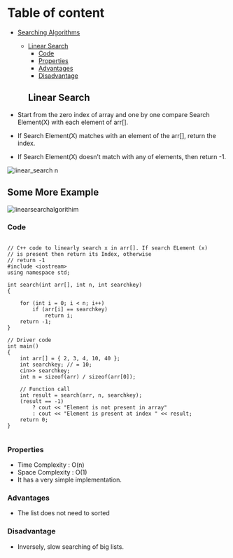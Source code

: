 <!-- Table of content -->
# Table of content
- [Searching Algorithms](#searching-algorithms)
   -  [Linear Search](#linear-search)
       - [Code](#code)
       - [Properties](#properties)
       - [Advantages](#advantages)
       - [Disadvantage](#disadvantage)
       ## Linear Search

- Start from the zero index of array and one by one compare Search Element(X) with each element of arr[].
-  If Search Element(X) matches with an element of the arr[], return the index.
-  If Search Element(X) doesn’t match with any of elements, then return -1.
<!-- image to help better explain the concept -->

![linear_search](https://user-images.githubusercontent.com/88760648/158869345-bce5e75c-57f8-4604-9c5e-f57650c3dfdb.gif)
n
## Some More Example
![linearsearchalgorithim](https://user-images.githubusercontent.com/88760648/158868400-013fdfd5-0acf-4653-bc57-ed79572c08a6.jpeg)
<!-- citation : [Here](https://www.tutorialspoint.com/data_structures_algorithms/linear_search_algorithm.htm)  -->

<!-- citation : [Here](https://thecleverprogrammer.com/2020/09/10/linear-search-algorithm-with-python/)  -->

### Code

```

// C++ code to linearly search x in arr[]. If search ELement (x)
// is present then return its Index, otherwise
// return -1
#include <iostream>
using namespace std;

int search(int arr[], int n, int searchkey)
{
	
	for (int i = 0; i < n; i++)
		if (arr[i] == searchkey)
			return i;
	return -1;
}

// Driver code
int main()
{
	int arr[] = { 2, 3, 4, 10, 40 };
	int searchkey; // = 10;
    cin>> searchkey;
	int n = sizeof(arr) / sizeof(arr[0]);

	// Function call
	int result = search(arr, n, searchkey);
	(result == -1)
		? cout << "Element is not present in array"
		: cout << "Element is present at index " << result;
	return 0;
}


```
### Properties

- Time Complexity : O(n)
- Space Complexity : O(1)
- It has a very simple implementation.

### Advantages

- The list does not need to sorted

### Disadvantage

- Inversely, slow searching of big lists.

